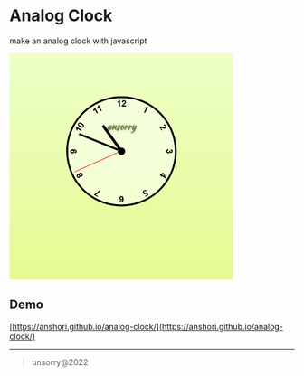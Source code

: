 # Analog Clock
make an analog clock with javascript

![Analog Clock](ss.png)

## Demo
[https://anshori.github.io/analog-clock/](https://anshori.github.io/analog-clock/)

---   

> unsorry@2022
